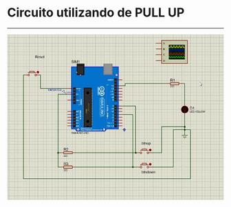 # Circuito utilizando de PULL UP
---
![](https://github.com/alisson2000rj/SE/blob/master/Tarefa-01%20-%20Blink-alisson-acelerate-1touch-debounce-V4d/Blink-alisson-acelerate-1touch-debounce.jpg)


  

<!--
By Alisson Cavalcante e Silva
12/09/2018
-->



